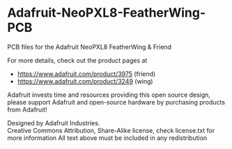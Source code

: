 # Adafruit-NeoPXL8-FeatherWing-PCB
PCB files for the Adafruit NeoPXL8 FeatherWing & Friend

For more details, check out the product pages at

   * https://www.adafruit.com/product/3975 (friend)
   * https://www.adafruit.com/product/3249 (wing)


Adafruit invests time and resources providing this open source design, 
please support Adafruit and open-source hardware by purchasing 
products from Adafruit!

Designed by Adafruit Industries.  
Creative Commons Attribution, Share-Alike license, check license.txt for more information
All text above must be included in any redistribution
